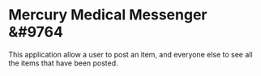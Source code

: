 # Mercury Medical Messenger &#9764
This application allow a user to post an item, and everyone else to see all the items that have been posted. 
